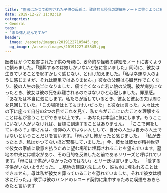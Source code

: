 ```yaml
---
title: "医者はかつて殺害された子供の母親に、致命的な怪我の詳細をノートに書くように頼みました。"
date: 2019-12-27 11:02:18
categories:
- General
tags:
- "また死んだんですか"
header:
  image: /assets/images/20191227105845.jpg
  og_image: /assets/images/20191227105845.jpg
---
```


医者はかつて殺害された子供の母親に、致命的な怪我の詳細をノートに書くように頼みました。「埋葬するのは娘しかいないと彼に言いました」同時に、彼女は生きていることを恥ずかしく感じない、と付け加えました。「私は幸運な人のように感じますが、それは簡単ではありません。」彼女の父親は心臓発作で亡くなり、彼の人生の後半になりました、癌で亡くなった若い娘の父親。彼が病気になったとき、彼女は彼の死を非難されるのではないかと心配しました。罪悪感。「あなたは本当に気にします。私たちが話しているとき、彼女と彼女の夫は周りを見回していた。「この場所はとてもきれいだった」と彼女は言った。人々は水の下に座って自分の2つの目でこれを見て、私たちがここにいたことを理解することは私が言うことができる以上です。 …あなたは本当に気にします。もうここにいない人がいなければ、目標に到達することはありません。 「ここで何をしているの？」李さんは、信仰の人ではない人として、自分の人生は自分の人生ではないということだけを言います。「母は少し怖かったと感じました。 「私が去ったとき、私はかつてないほど緊張していました。」今、彼女は彼女が精神世界で彼女の家族に敬意を払うために望む場所に埋葬されることを望んでいます。墓地の中央には噴水があり、その目的を反映した名前であるリリーズと呼ばれています。「母には子供がいなかったのではない」とリー氏は言いました。 「愛する子供がいないようだった。 …墓地の建設方法により、誰も水に埋もれることはできません。母は私が彼女を葬っていることを恐れていました。それで彼女は噴水に行った。」歌手は彼のバンドのレコード契約に集中するために喫煙をあきらめたと言います
